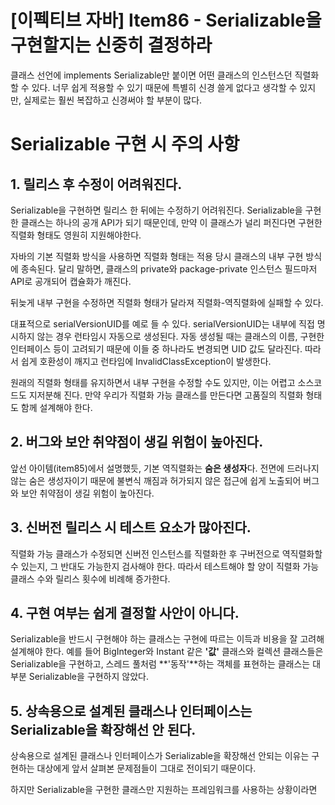 # [이펙티브 자바] Item86 - Serializable을 구현할지는 신중히 결정하라

클래스 선언에 implements Serializable만 붙이면 어떤 클래스의 인스턴스던 직렬화 할 수 있다. 너무 쉽게 적용할 수 있기 때문에 특별히 신경 쓸게 없다고 생각할 수 있지만, 실제로는 훨씬 복잡하고 신경써야 할 부분이 많다.

# Serializable 구현 시 주의 사항

## 1. 릴리스 후 수정이 어려워진다.

Serializable을 구현하면 릴리스 한 뒤에는 수정하기 어려워진다. Serializable을 구현한 클래스는 하나의 공개 API가 되기 때문인데, 만약 이 클래스가 널리 퍼진다면 구현한 직렬화 형태도 영원히 지원해야한다.

자바의 기본 직렬화 방식을 사용하면 직렬화 형태는 적용 당시 클래스의 내부 구현 방식에 종속된다. 달리 말하면, 클래스의 private와 package-private 인스턴스 필드마저 API로 공개되어 캡슐화가 깨진다.

뒤늦게 내부 구현을 수정하면 직렬화 형태가 달라져 직렬화-역직렬화에 실패할 수 있다. 

대표적으로 serialVersionUID를 예로 들 수 있다. serialVersionUID는 내부에 직접 명시하지 않는 경우 런타임시 자동으로 생성된다. 자동 생성될 때는 클래스의 이름, 구현한 인터페이스 등이 고려되기 때문에 이들 중 하나라도 변경되면 UID 값도 달라진다. 따라서 쉽게 호환성이 깨지고 런타임에 InvalidClassException이 발생한다.

원래의 직렬화 형태를 유지하면서 내부 구현을 수정할 수도 있지만, 이는 어렵고 소스코드도 지저분해 진다. 만약 우리가 직렬화 가능 클래스를 만든다면 고품질의 직렬화 형태도 함께 설계해야 한다.

## 2. 버그와 보안 취약점이 생길 위험이 높아진다.

앞선 아이템(item85)에서 설명했듯, 기본 역직렬화는 **숨은 생성자**다. 전면에 드러나지 않는 숨은 생성자이기 때문에 불변식 깨짐과 허가되지 않은 접근에 쉽게 노출되어 버그와 보안 취약점이 생길 위험이 높아진다.

## 3. 신버전 릴리스 시 테스트 요소가 많아진다.

직렬화 가능 클래스가 수정되면 신버전 인스턴스를 직렬화한 후 구버전으로 역직렬화할 수 있는지, 그 반대도 가능한지 검사해야 한다. 따라서 테스트해야 할 양이 직렬화 가능 클래스 수와 릴리스 횟수에 비례해 증가한다.

## 4. 구현 여부는 쉽게 결정할 사안이 아니다.

Serializable을 반드시 구현해야 하는 클래스는 구현에 따르는 이득과 비용을 잘 고려해 설계해야 한다. 예를 들어 BigInteger와 Instant 같은 **'값'** 클래스와 컬렉션 클래스들은 Serializable을 구현하고, 스레드 풀처럼 **'동작'**하는 객체를 표현하는 클래스는 대부분 Serializable을 구현하지 않았다.

## 5. 상속용으로 설계된 클래스나 인터페이스는 Serializable을 확장해선 안 된다.

상속용으로 설계된 클래스나 인터페이스가 Serializable을 확장해선 안되는 이유는 구현하는 대상에게  앞서 살펴본 문제점들이 그대로 전이되기 때문이다.

하지만 Serializable을 구현한 클래스만 지원하는 프레임워크를 사용하는 상황이라면